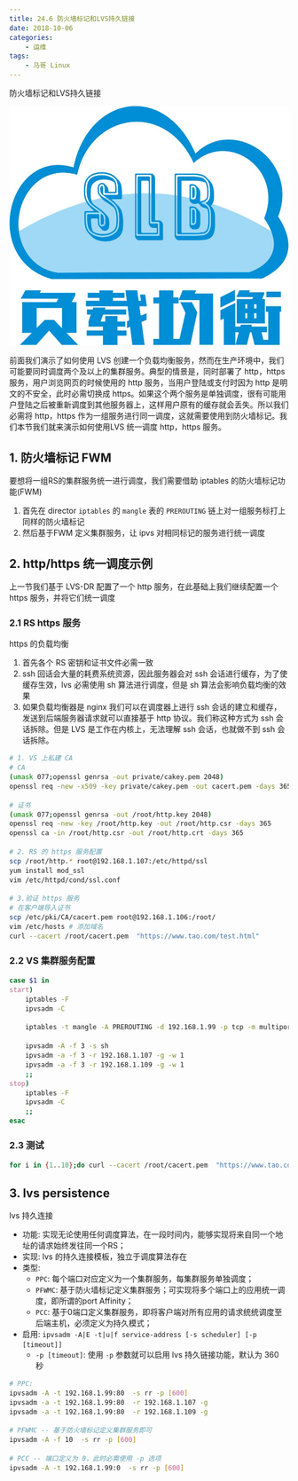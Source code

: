 ```yaml
---
title: 24.6 防火墙标记和LVS持久链接
date: 2018-10-06
categories:
    - 运维
tags:
    - 马哥 Linux
---
```


防火墙标记和LVS持久链接

![linux-mt](/images/linux_mt/linux_slb.jpg)
<!-- more -->

前面我们演示了如何使用 LVS 创建一个负载均衡服务，然而在生产环境中，我们可能要同时调度两个及以上的集群服务。典型的情景是，同时部署了 http，https 服务，用户浏览网页的时候使用的 http 服务，当用户登陆或支付时因为 http 是明文的不安全，此时必需切换成 https。如果这个两个服务是单独调度，很有可能用户登陆之后被重新调度到其他服务器上，这样用户原有的缓存就会丢失。所以我们必需将 http，https 作为一组服务进行同一调度，这就需要使用到防火墙标记。我们本节我们就来演示如何使用LVS 统一调度 http，https 服务。

## 1. 防火墙标记 FWM
要想将一组RS的集群服务统一进行调度，我们需要借助 iptables 的防火墙标记功能(FWM)
1. 首先在 director `iptables` 的 `mangle` 表的 `PREROUTING` 链上对一组服务标打上同样的防火墙标记
2. 然后基于FWM 定义集群服务，让 ipvs 对相同标记的服务进行统一调度

## 2. http/https 统一调度示例
上一节我们基于 LVS-DR 配置了一个 http 服务，在此基础上我们继续配置一个 https 服务，并将它们统一调度

### 2.1 RS https 服务
https 的负载均衡
1. 首先各个 RS 密钥和证书文件必需一致
2. ssh 回话会大量的耗费系统资源，因此服务器会对 ssh 会话进行缓存，为了使缓存生效，lvs 必需使用 sh 算法进行调度，但是 sh 算法会影响负载均衡的效果
3. 如果负载均衡器是 nginx 我们可以在调度器上进行 ssh 会话的建立和缓存，发送到后端服务器请求就可以直接基于 http 协议。我们称这种方式为 ssh 会话拆除。但是  LVS 是工作在内核上，无法理解 ssh 会话，也就做不到 ssh 会话拆除。

```bash
# 1. VS 上私建 CA
# CA
(umask 077;openssl genrsa -out private/cakey.pem 2048)
openssl req -new -x509 -key private/cakey.pem -out cacert.pem -days 365

# 证书
(umask 077;openssl genrsa -out /root/http.key 2048)
openssl req -new -key /root/http.key -out /root/http.csr -days 365
openssl ca -in /root/http.csr -out /root/http.crt -days 365

# 2. RS 的 https 服务配置
scp /root/http.* root@192.168.1.107:/etc/httpd/ssl
yum install mod_ssl
vim /etc/httpd/cond/ssl.conf

# 3.验证 https 服务
# 在客户端导入证书
scp /etc/pki/CA/cacert.pem root@192.168.1.106:/root/
vim /etc/hosts # 添加域名
curl --cacert /root/cacert.pem  "https://www.tao.com/test.html"
```
### 2.2 VS 集群服务配置

```bash
case $1 in
start)
	iptables -F
	ipvsadm -C

	iptables -t mangle -A PREROUTING -d 192.168.1.99 -p tcp -m multiport --dports 443,80 -j MARK --set-mark 3

	ipvsadm -A -f 3 -s sh
	ipvsadm -a -f 3 -r 192.168.1.107 -g -w 1
	ipvsadm -a -f 3 -r 192.168.1.109 -g -w 1
	;;
stop)
	iptables -F
	ipvsadm -C
	;;
esac
```

### 2.3 测试
```bash
for i in {1..10};do curl --cacert /root/cacert.pem  "https://www.tao.com/test.html";curl --cacert /root/cacert.pem  "http://www.tao.com/test.html";done
```

## 3. lvs persistence
lvs 持久连接
- 功能: 实现无论使用任何调度算法，在一段时间内，能够实现将来自同一个地址的请求始终发往同一个RS；
- 实现: lvs 的持久连接模板，独立于调度算法存在
- 类型:
    - `PPC`: 每个端口对应定义为一个集群服务，每集群服务单独调度；
    - `PFWMC`: 基于防火墙标记定义集群服务；可实现将多个端口上的应用统一调度，即所谓的port Affinity；
    - `PCC`: 基于0端口定义集群服务，即将客户端对所有应用的请求统统调度至后端主机，必须定义为持久模式；
- 启用: `ipvsadm -A|E -t|u|f service-address [-s scheduler] [-p [timeout]]`
    - `-p [timeout]`: 使用 `-p` 参数就可以启用 lvs 持久链接功能，默认为 360 秒

```bash
# PPC:
ipvsadm -A -t 192.168.1.99:80  -s rr -p [600]
ipvsadm -a -t 192.168.1.99:80  -r 192.168.1.107 -g
ipvsadm -a -t 192.168.1.99:80  -r 192.168.1.109 -g

# PFWMC -- 基于防火墙标记定义集群服务即可
ipvsadm -A -f 10  -s rr -p [600]

# PCC -- 端口定义为 0，此时必需使用 -p 选项
ipvsadm -A -t 192.168.1.99:0  -s rr -p [600]
```
